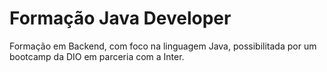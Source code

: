 # Formação Java Developer

  Formação em Backend, com foco na linguagem Java, possibilitada por um bootcamp da DIO em parceria com a Inter.
